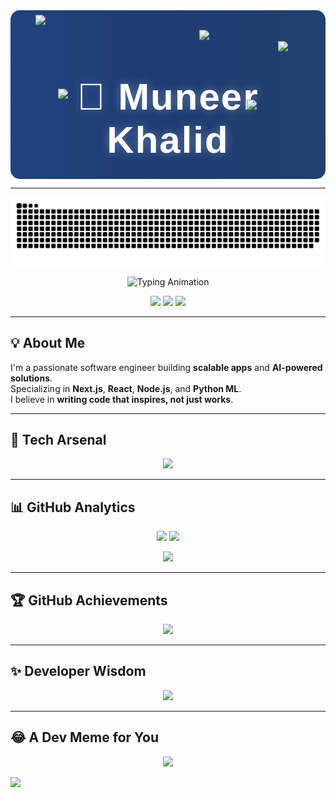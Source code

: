 <!-- 🌌 Cosmic Animated Header -->
<div align="center" style="position: relative; overflow: hidden; height: 250px; background: linear-gradient(270deg, #0f2027, #203a43, #2c5364, #1e3c72, #2a5298, #6a11cb, #2575fc); background-size: 1200% 1200%; animation: gradientFlow 15s ease infinite; border-radius: 15px; padding-top: 20px;">

  <!-- Floating Tech Icons -->
  <img src="https://skillicons.dev/icons?i=react" width="50" style="position:absolute; top:20px; left:8%; animation: float 6s ease-in-out infinite;">
  <img src="https://skillicons.dev/icons?i=nodejs" width="50" style="position:absolute; top:60px; left:85%; animation: float 7s ease-in-out infinite;">
  <img src="https://skillicons.dev/icons?i=python" width="50" style="position:absolute; top:140px; left:15%; animation: float 5s ease-in-out infinite;">
  <img src="https://skillicons.dev/icons?i=nextjs" width="50" style="position:absolute; top:40px; left:60%; animation: float 8s ease-in-out infinite;">
  <img src="https://skillicons.dev/icons?i=graphql" width="50" style="position:absolute; top:150px; left:75%; animation: float 9s ease-in-out infinite;">

  <!-- Name -->
  <h1 style="font-size: 60px; color: white; font-family: 'Poppins', sans-serif; font-weight: 700; letter-spacing: 2px; text-shadow: 0 0 15px rgba(255,255,255,0.3);">
    🌠 Muneer Khalid
  </h1>
  <p style="color: #f1f1f1; font-size: 20px; margin-top: -10px;">Full Stack Developer | AI & ML Enthusiast | Digital Explorer</p>
</div>

<!-- CSS Animations -->
<style>
@keyframes gradientFlow {
  0% { background-position: 0% 50%; }
  50% { background-position: 100% 50%; }
  100% { background-position: 0% 50%; }
}
@keyframes float {
  0%, 100% { transform: translateY(0); }
  50% { transform: translateY(-15px); }
}
</style>

---

<!-- Floating Particle Background -->
<p align="center">
  <img src="https://raw.githubusercontent.com/Platane/snk/output/github-contribution-grid-snake.svg" />
</p>

<!-- Typing Intro -->
<p align="center">
  <img src="https://readme-typing-svg.herokuapp.com?font=Fira+Code&size=28&duration=4000&pause=500&color=00D1FF&background=00000000&center=true&vCenter=true&width=900&lines=Full+Stack+Developer+%F0%9F%92%BB;AI+%26+ML+Enthusiast+%F0%9F%A4%96;Building+the+Future+One+Commit+at+a+Time+🚀;Open+Source+Contributor+🌍" alt="Typing Animation" />
</p>

<!-- Social Links -->
<p align="center">
<a href="https://linkedin.com/in/muneer-khalid-489079215"><img src="https://img.shields.io/badge/LinkedIn-00A0DC?style=for-the-badge&logo=linkedin&logoColor=white"/></a>
<a href="https://instagram.com/Muneerkhalid_"><img src="https://img.shields.io/badge/Instagram-FF006E?style=for-the-badge&logo=instagram&logoColor=white"/></a>
<a href="https://facebook.com/muneer.ansari.1422?mibextid=ZbWKwL"><img src="https://img.shields.io/badge/Facebook-1877F2?style=for-the-badge&logo=facebook&logoColor=white"/></a>
</p>

---

## 💡 About Me
I'm a passionate software engineer building **scalable apps** and **AI-powered solutions**.<br/>
Specializing in **Next.js**, **React**, **Node.js**, and **Python ML**.<br/>
I believe in **writing code that inspires, not just works**.

---

## 🚀 Tech Arsenal
<p align="center">
<img src="https://skillicons.dev/icons?i=react,nextjs,nodejs,express,typescript,javascript,python,flask,mongodb,mysql,tailwind,bootstrap,docker,graphql,git,figma&perline=8" />
</p>

---

## 📊 GitHub Analytics
<p align="center">
  <img src="https://github-readme-stats.vercel.app/api?username=Muneerkhalid&show_icons=true&theme=random&hide_border=true" height="180"/>
  <img src="https://github-readme-streak-stats.herokuapp.com?user=Muneerkhalid&theme=random&hide_border=true" height="180"/>
</p>

<p align="center">
  <img src="https://github-readme-stats.vercel.app/api/top-langs/?username=Muneerkhalid&layout=compact&theme=random&hide_border=true"/>
</p>

---

## 🏆 GitHub Achievements
<p align="center">
  <img src="https://github-profile-trophy.vercel.app/?username=Muneerkhalid&theme=algolia&no-frame=true&row=1&column=6" />
</p>

---

## ✨ Developer Wisdom
<p align="center">
  <img src="https://quotes-github-readme.vercel.app/api?type=horizontal&theme=algolia" />
</p>

---

## 😂 A Dev Meme for You
<p align="center">
  <img src="https://randommeme-five.vercel.app/" width="400"/>
</p>

<!-- Footer Wave -->
<img src="https://capsule-render.vercel.app/api?type=waving&color=gradient&height=100&section=footer"/>
